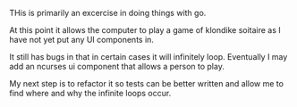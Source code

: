THis is primarily an excercise in doing things with go.

At this point it allows the computer to play a game of klondike soitaire as I have not yet put any UI components in.

It still has bugs in that in certain cases it will infinitely loop.  Eventually I may add an ncurses ui component that allows a person to play.

My next step is to refactor it so tests can be better written and allow me to find where and why the infinite loops occur.
